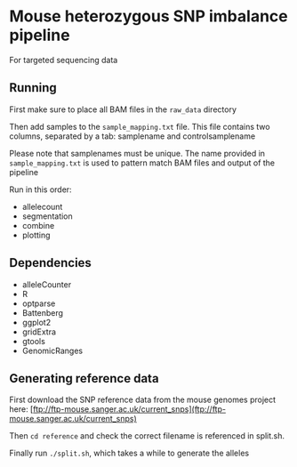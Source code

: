 # Mouse heterozygous SNP imbalance pipeline

For targeted sequencing data

## Running

First make sure to place all BAM files in the `raw_data` directory

Then add samples to the `sample_mapping.txt` file. This file contains two columns, separated by a tab: samplename and controlsamplename

Please note that samplenames must be unique. The name provided in `sample_mapping.txt` is used to pattern match BAM files and output of the pipeline

Run in this order:
 * allelecount
 * segmentation
 * combine
 * plotting

## Dependencies
 * alleleCounter
 * R
 * optparse
 * Battenberg
 * ggplot2
 * gridExtra
 * gtools
 * GenomicRanges 

## Generating reference data

First download the SNP reference data from the mouse genomes project here: [ftp://ftp-mouse.sanger.ac.uk/current_snps](ftp://ftp-mouse.sanger.ac.uk/current_snps)

Then `cd reference` and check the correct filename is referenced in split.sh.

Finally run `./split.sh`, which takes a while to generate the alleles
